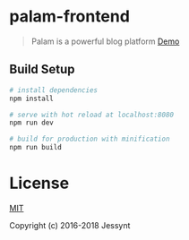 # palam-frontend

> Palam is a powerful blog platform [Demo](https://jessynt.github.io)

## Build Setup

``` bash
# install dependencies
npm install

# serve with hot reload at localhost:8080
npm run dev

# build for production with minification
npm run build
```

# License

[MIT](http://opensource.org/licenses/MIT)

Copyright (c) 2016-2018 Jessynt
